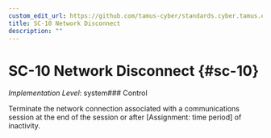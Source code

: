 ```yaml
---
custom_edit_url: https://github.com/tamus-cyber/standards.cyber.tamus.edu/tree/main/static/content/tamus.edu/TAMUS_profile.xml
title: SC-10 Network Disconnect
description: ""
---
```


# SC-10 Network Disconnect {#sc-10}

_Implementation Level_: system### Control

Terminate the network connection associated with a communications session at the end of the session or after [Assignment: time period] of inactivity.

